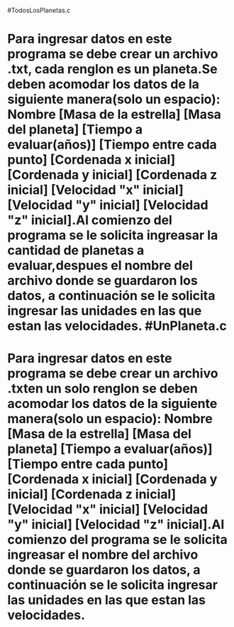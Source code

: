 #TodosLosPlanetas.c <h1>
Para ingresar datos en este programa se debe crear un archivo .txt, cada renglon es un planeta.Se deben acomodar los datos de la siguiente manera(solo un espacio): Nombre [Masa de la estrella] [Masa del planeta] [Tiempo a evaluar(años)] [Tiempo entre cada punto] [Cordenada x inicial] [Cordenada y inicial] [Cordenada z inicial] [Velocidad "x" inicial] [Velocidad "y" inicial] [Velocidad "z" inicial].Al comienzo del programa se le solicita ingreasar la cantidad de planetas a evaluar,despues el nombre del archivo donde se guardaron los datos, a continuación se le solicita ingresar las unidades en las que estan las velocidades.
#UnPlaneta.c <h1>
Para ingresar datos en este programa se debe crear un archivo .txten un solo renglon se deben acomodar los datos de la siguiente manera(solo un espacio): Nombre [Masa de la estrella] [Masa del planeta] [Tiempo a evaluar(años)] [Tiempo entre cada punto] [Cordenada x inicial] [Cordenada y inicial] [Cordenada z inicial] [Velocidad "x" inicial] [Velocidad "y" inicial] [Velocidad "z" inicial].Al comienzo del programa se le solicita ingreasar el nombre del archivo donde se guardaron los datos, a continuación se le solicita ingresar las unidades en las que estan las velocidades.
